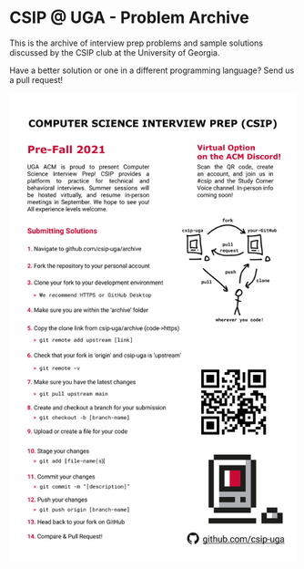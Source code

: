 # CSIP @ UGA - Problem Archive

This is the archive of interview prep problems and sample solutions discussed by the CSIP club at the University of Georgia.

Have a better solution or one in a different programming language? Send us a pull request!

![ACM-CSIP Commit Instructions](flyers/ACM-CSIP_Commit_Instructions.png)

